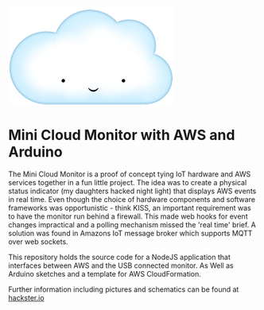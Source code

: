 [![Logo][minicloudmonitor-image]][minicloudmonitor-url]

# Mini Cloud Monitor with AWS and Arduino

The Mini Cloud Monitor is a proof of concept tying IoT hardware and AWS
services together in a fun little project. The idea was to create a physical
status indicator (my daughters hacked night light) that displays AWS events
in real time. Even though the choice of hardware components and software
frameworks was opportunistic - think KISS, an important requirement was to
have the monitor run behind a firewall. This made web hooks for event
changes impractical and a polling mechanism missed the 'real time' brief. A
solution was found in Amazons IoT message broker which supports MQTT over
web sockets.

This repository holds the source code for a NodeJS application that
interfaces between AWS and the USB connected monitor. As Well as Arduino
sketches and a template for AWS CloudFormation.

Further information including pictures and schematics can be found at [hackster.io][hackster-url]

[minicloudmonitor-image]: minicloudmonitor.png
[minicloudmonitor-url]: https://github.com/spiff333/mini-cloud-monitor
[hackster-url]: https://www.hackster.io/spiff333/mini-cloud-monitor-with-aws-arduino-828e55
